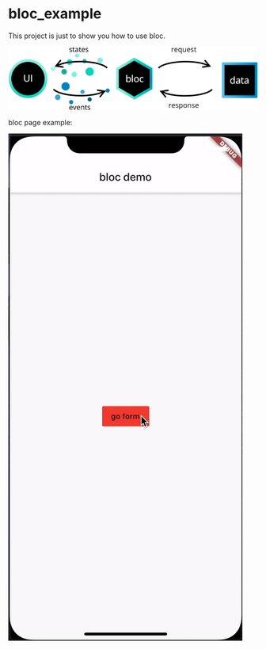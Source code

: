 # bloc_example

This project is just to show you how to use bloc.





![bloc](./source/bloc_architecture_full.png)





bloc page example:

![example_page](./source/bloc_page.gif)